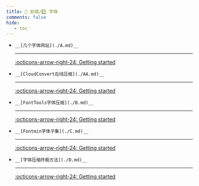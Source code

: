 ```yaml
---
title: 🎈 前端/7️⃣ 字体
comments: false
hide:
   - toc
---
```


<div class="grid cards index-info" markdown>

-     __[几个字体网站](./A.md)__

	---

	

	

	[:octicons-arrow-right-24: Getting started](./A.md)

-     __[CloudConvert在线压缩](./AA.md)__

	---

	

	

	[:octicons-arrow-right-24: Getting started](./AA.md)

-     __[FontTools字体压缩](./B.md)__

	---

	

	

	[:octicons-arrow-right-24: Getting started](./B.md)

-     __[Fontmin字体子集](./C.md)__

	---

	

	

	[:octicons-arrow-right-24: Getting started](./C.md)

-     __[字体压缩终极方法](./D.md)__

	---

	

	

	[:octicons-arrow-right-24: Getting started](./D.md)

</div>
